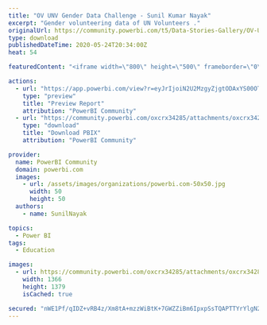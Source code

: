 ```yaml
---
title: "OV UNV Gender Data Challenge - Sunil Kumar Nayak"
excerpt: "Gender volunteering data of UN Volunteers ."
originalUrl: https://community.powerbi.com/t5/Data-Stories-Gallery/OV-UNV-Gender-Data-Challenge-Sunil-Kumar-Nayak/m-p/1116931
type: download
publishedDateTime: 2020-05-24T20:34:00Z
heat: 54

featuredContent: "<iframe width=\"800\" height=\"500\" frameborder=\"0\" src=\"https://app.powerbi.com/view?r=eyJrIjoiN2U2MzgyZjgtODAxYS00OTg5LWFjOWMtNzMwM2M1MzFkYTkxIiwidCI6ImUwMTE5OGU4LWExMzItNDc2OC04OWY4LTNjMGZkNDE2ZjBjNCJ9\"></iframe>"

actions:
  - url: "https://app.powerbi.com/view?r=eyJrIjoiN2U2MzgyZjgtODAxYS00OTg5LWFjOWMtNzMwM2M1MzFkYTkxIiwidCI6ImUwMTE5OGU4LWExMzItNDc2OC04OWY4LTNjMGZkNDE2ZjBjNCJ9"
    type: "preview"
    title: "Preview Report"
    attribution: "PowerBI Community"
  - url: "https://community.powerbi.com/oxcrx34285/attachments/oxcrx34285/DataStoriesGallery/3994/2/OV%20UNV%20Gender%20Data%20Challenge%20-%20Sunil%20Kumar%20Nayak.pbix"
    type: "download"
    title: "Download PBIX"
    attribution: "PowerBI Community"

provider:
  name: PowerBI Community
  domain: powerbi.com
  images:
    - url: /assets/images/organizations/powerbi.com-50x50.jpg
      width: 50
      height: 50
  authors:
    - name: SunilNayak

topics:
  - Power BI
tags:
  - Education

images:
  - url: https://community.powerbi.com/oxcrx34285/attachments/oxcrx34285/DataStoriesGallery/3994/1/DATA.png
    width: 1366
    height: 1379
    isCached: true

secured: "nWE1Pf/qIDZ+vRB4z/Xm8tA+mzzWiBtK+7GWZZiBm6IpxpSsTQAPTTYrYlgN2PGvwkFzixPafrtQtL9HZ5iv2/FOE68eL4qc5cKg42xWTCpJuU5ftOoyIq7e/fZmdQWbZ8xjpDlXER2ifBHo6M5ssFcyLO9fE5SB4M3uZhvN3sfIXaxA2PazV3MndzTsmB+UGaOJQY3qvk9Ex3eokmubmBSptZzJxU4GRtzE/y6ZG3E3JoT9zio34om/9V3bUtBn/J5J37uDf8dJuGh87bLFlLiK81NIu8sipRCqMNKXGhSBHoTl2kt+JkGqD5lk6etYvSknI6sx5SjPOJCzT50TSLanVW+sA5yNM3K+vzqDQ4jD6K+K9bGtZF7LjnSqhcVs2rX8Igm+kiUk7U/t4C3m4A==;WqctoDUsVpM7Z3x0lsqTUg=="
---
```


